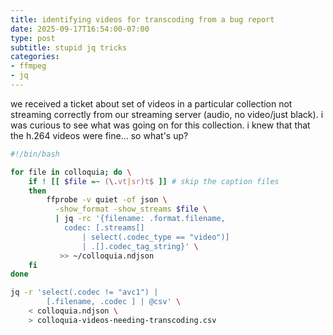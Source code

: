 ```yaml
---
title: identifying videos for transcoding from a bug report
date: 2025-09-17T16:54:00-07:00
type: post
subtitle: stupid jq tricks
categories:
- ffmpeg
- jq
---
```


we received a ticket about set of videos in a particular collection not streaming correctly from our streaming server (audio, no video/just black). i was curious to see what was going on for this collection. i knew that that the h.264 videos were fine... so what's up?
 
```bash {linenos=table}
#!/bin/bash

for file in colloquia; do \
    if ! [[ $file =~ (\.vt|sr)t$ ]] # skip the caption files
    then 
        ffprobe -v quiet -of json \
          -show_format -show_streams $file \
          | jq -rc '{filename: .format.filename,
            codec: [.streams[]
                | select(.codec_type == "video")]
                | .[].codec_tag_string}' \
           >> ~/colloquia.ndjson
    fi
done

jq -r 'select(.codec != "avc1") |
        [.filename, .codec ] | @csv' \
    < colloquia.ndjson \
    > colloquia-videos-needing-transcoding.csv
```

